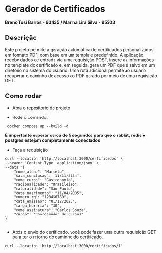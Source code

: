 # Gerador de Certificados

**Breno Tosi Barros - 93435 / Marina Lira Silva - 95503**

## Descrição

Este projeto permite a geração automática de certificados personalizados em formato PDF, com base em um template predefinido. A aplicação recebe dados de entrada via uma requisição POST, insere as informações no template do certificado e, em seguida, gera um PDF que é salvo em um diretório no sistema do usuário. Uma rota adicional permite ao usuário recuperar o caminho de acesso ao PDF gerado por meio de uma requisição GET. 

## Como rodar

- Abra o repositório do projeto

- Rode o comando:

```docker
 docker compose up --build -d
```

**É importante esperar cerca de 5 segundos para que o rabbit, redis e postgres estejam completamente conectados**

- Faça a requisição

```curl
curl --location 'http://localhost:3000/certificados' \
--header 'Content-Type: application/json' \
--data '{
    "nome_aluno": "Marcelo",
    "data_conclusao": "11/11/2024",
    "nome_curso": "Gastronomia",
    "nacionalidade": "Brasileiro",
    "naturalidade": "São Paulo",
    "data_nascimento": "11/04/2005",
    "numero_rg": "123456789",
    "data_emissao": "01/12/2023",
    "carga_horaria": "80", 
    "nome_assinatura": "Carlos Souza",
    "cargo": "Coordenador de Cursos"
}
'
```

- Após o envio do certificado, você pode fazer uma outra requisição GET para ter o retorno do caminho do certificado.

```
curl --location 'http://localhost:3000/certificados/1'
```